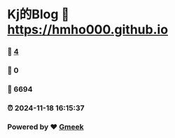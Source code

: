 # Kj的Blog :link: https://hmho000.github.io 
### :page_facing_up: [4](https://hmho000.github.io/tag.html) 
### :speech_balloon: 0 
### :hibiscus: 6694 
### :alarm_clock: 2024-11-18 16:15:37 
### Powered by :heart: [Gmeek](https://github.com/Meekdai/Gmeek)
